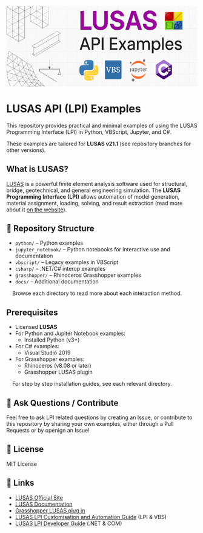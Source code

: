 ![LPI-examples-cover](./_img/header-logo-long-purple.png)

# LUSAS API (LPI) Examples

This repository provides practical and minimal examples of using the LUSAS Programming Interface (LPI) in Python, VBScript, Jupyter, and C#.

These examples are tailored for **LUSAS v21.1** (see repository branches for other versions).

## What is LUSAS?

[LUSAS](https://www.lusas.com/) is a powerful finite element analysis software used for structural, bridge, geotechnical, and general engineering simulation. The **LUSAS Programming Interface (LPI)** allows automation of model generation, material assignment, loading, solving, and result extraction (read more about it [on the website](https://www.lusas.com/products/information/lusas_programmable_interface.html)).

## 📁 Repository Structure

- `python/` – Python examples
- `jupyter_notebook/` – Python notebooks for interactive use and documentation
- `vbscript/` – Legacy examples in VBScript
- `csharp/` – .NET/C# interop examples
- `grasshopper/` – Rhinoceros Grasshopper examples
- `docs/` – Additional documentation

    Browse each directory to read more about each interaction method.

## Prerequisites

- Licensed **LUSAS**
- For Python and Jupiter Notebook examples:
  - Installed Python (v3+)
- For C# examples:
  - Visual Studio 2019
- For Grasshopper examples:
  - Rhinoceros (v8.08 or later)
  - Grasshopper LUSAS plugin

    For step by step installation guides, see each relevant directory.

## 🤝 Ask Questions / Contribute

Feel free to ask LPI related questions by creating an Issue, or contribute to this repository by sharing your own examples, either through a Pull Requests or by openign an Issue!

## 📄 License

MIT License

## 🔗 Links

- [LUSAS Official Site](https://www.lusas.com/)
- [LUSAS Documentation](https://www.lusas.com/)
- [Grasshopper LUSAS plug in](https://www.food4rhino.com/en/app/lusasgrasshopper)
- [LUSAS LPI Customisation and Automation Guide](https://www.lusas.com/user_area/documentation/V21_1/LPI%20Customisation%20and%20Automation%20Guide.pdf) (LPI & VBS)
- [LUSAS LPI Developer Guide](https://www.lusas.com/user_area/documentation/V21_1/LPI%20Developer%20Guide.pdf) (.NET & COM)
